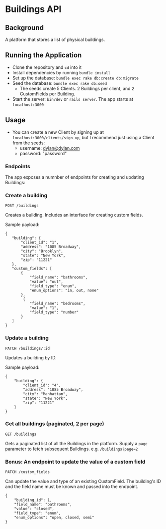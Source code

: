 # Buildings API

## Background

A platform that stores a list of physical buildings.


## Running the Application
- Clone the repository and `cd` into it
- Install dependencies by running `bundle install`
- Set up the database: `bundle exec rake db:create db:migrate`
- Seed the database: `bundle exec rake db:seed`
    -   The seeds create 5 Clients. 2 Buildings per client, and 2 CustomFields per Building.
- Start the server: `bin/dev` or `rails server`. The app starts at `localhost:3000`


## Usage
- You can create a new Client by signing up at `localhost:3000/clients/sign_up`, but I recommend just using a Client from the seeds:
    -   username: dylan@dylan.com
    -   password: "password"


### Endpoints
The app exposes a numnber of endpoints for creating and updating Buildings:

### Create a building
`POST /buildings`

Creates a building. Includes an interface for creating custom fields.

Sample payload:
 ```
 {
    "building": {
        "client_id": "1",
        "address": "1085 Broadway",
        "city": "Brooklyn",
        "state": "New York",
        "zip": "11221"
    },
    "custom_fields": [
        {
            "field_name": "bathrooms",
            "value": "out",
            "field_type": "enum",
            "enum_options": "in, out, none"
        },
         {
            "field_name": "bedrooms",
            "value": "1",
            "field_type": "number"
        }
    ]
}
 ```
### Update a building
`PATCH /buildings/:id`

Updates a building by ID.

Sample payload:
```
{
    "building": {
        "client_id": "4",
        "address": "1085 Broadway",
        "city": "Manhattan",
        "state": "New York",
        "zip": "11221"
    }
}
```
 
### Get all buildings (paginated, 2 per page)
`GET /buildings`

Gets a paginated list of all the Buildings in the platform.
Supply a `page` parameter to fetch subsequent Buildings. e.g. `/buildings?page=2`

### Bonus: An endpoint to update the value of a custom field
`PATCH /custom_fields`

Can update the value and type of an existing CustomField. The building's ID and the field name must be known and passed into the endpoint.
```
{
    "building_id": 1,
    "field_name": "bathrooms",
    "value": "closed",
    "field_type": "enum",
    "enum_options": "open, closed, semi"
}
```

